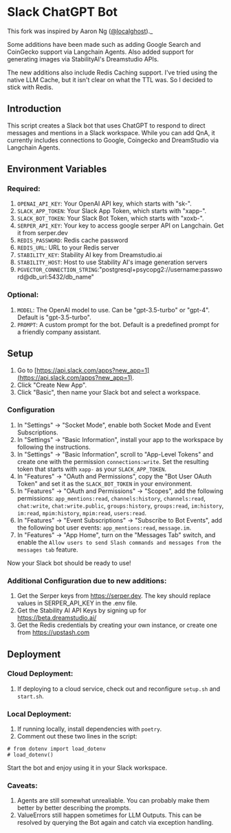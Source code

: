 # Slack ChatGPT Bot

This fork was inspired by Aaron Ng ([@localghost](https://twitter.com/localghost))._

Some additions have been made such as adding Google Search and CoinGecko support via Langchain Agents. Also added support for generating images via
StabilityAI's Dreamstudio APIs.

The new additions also include Redis Caching support. I've tried using the native LLM Cache, but it isn't clear on what the TTL was. So I decided to stick with Redis.

## Introduction

This script creates a Slack bot that uses ChatGPT to respond to direct messages and mentions in a Slack workspace. While you can add QnA, it currently includes connections
to Google, Coingecko and DreamStudio via Langchain Agents.

## Environment Variables

### Required:

1. `OPENAI_API_KEY`: Your OpenAI API key, which starts with "sk-".
2. `SLACK_APP_TOKEN`: Your Slack App Token, which starts with "xapp-".
3. `SLACK_BOT_TOKEN`: Your Slack Bot Token, which starts with "xoxb-".
4. `SERPER_API_KEY`: Your key to access google serper API on Langchain. Get it from serper.dev 
5. `REDIS_PASSWORD`: Redis cache password
6. `REDIS_URL`: URL to your Redis server
7. `STABILITY_KEY`: Stability AI key from Dreamstudio.ai
8. `STABILITY_HOST`: Host to use Stability AI's image generation servers
9. `PGVECTOR_CONNECTION_STRING`:"postgresql+psycopg2://username:password@db_url:5432/db_name"



### Optional:

1. `MODEL`: The OpenAI model to use. Can be "gpt-3.5-turbo" or "gpt-4". Default is "gpt-3.5-turbo".
2. `PROMPT`: A custom prompt for the bot. Default is a predefined prompt for a friendly company assistant.

## Setup

1. Go to [https://api.slack.com/apps?new_app=1](https://api.slack.com/apps?new_app=1).
2. Click "Create New App".
3. Click "Basic", then name your Slack bot and select a workspace.

### Configuration

1. In "Settings" → "Socket Mode", enable both Socket Mode and Event Subscriptions.
2. In "Settings" → "Basic Information", install your app to the workspace by following the instructions.
3. In "Settings" → "Basic Information", scroll to "App-Level Tokens" and create one with the permission `connections:write`. Set the resulting token that starts with `xapp-` as your `SLACK_APP_TOKEN`.
4. In "Features" → "OAuth and Permissions", copy the "Bot User OAuth Token" and set it as the `SLACK_BOT_TOKEN` in your environment.
5. In "Features" → "OAuth and Permissions" → "Scopes", add the following permissions: `app_mentions:read`, `channels:history`, `channels:read`, `chat:write`, `chat:write.public`, `groups:history`, `groups:read`, `im:history`, `im:read`, `mpim:history`, `mpim:read`, `users:read`.
6. In "Features" → "Event Subscriptions" → "Subscribe to Bot Events", add the following bot user events: `app_mentions:read`, `message.im`.
7. In "Features" → "App Home", turn on the "Messages Tab" switch, and enable the `Allow users to send Slash commands and messages from the messages tab` feature.

Now your Slack bot should be ready to use!

### Additional Configuration due to new additions:

1. Get the Serper keys from https://serper.dev. The key should replace values in SERPER_API_KEY in the .env file.
2. Get the Stability AI API Keys by signing up for https://beta.dreamstudio.ai/
3. Get the Redis credentials by creating your own instance, or create one from https://upstash.com


## Deployment

### Cloud Deployment:

1. If deploying to a cloud service, check out and reconfigure `setup.sh` and `start.sh`.

### Local Deployment:

1. If running locally, install dependencies with `poetry`.
2. Comment out these two lines in the script:

```
# from dotenv import load_dotenv
# load_dotenv()
```

Start the bot and enjoy using it in your Slack workspace.


### Caveats:
1. Agents are still somewhat unrealiable. You can probably make them better by better describing the prompts.
2. ValueErrors still happen sometimes for LLM Outputs. This can be resolved by querying the Bot again and catch via exception handling.